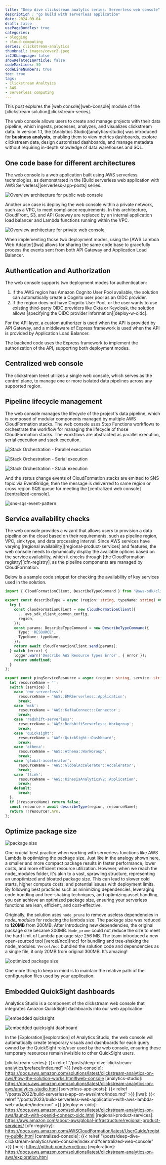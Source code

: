 ```yaml
---
title: "Deep dive clickstream analytic series: Serverless web console"
description : "go build with serverless application"
date: 2024-09-04
draft: false
usePageBundles: true
categories:
- blogging
- cloud-computing
series: clickstream-analytics
thumbnail: images/cover2.jpeg
isCJKLanguage: false
showRelatedInArticle: false
codeMaxLines: 50
codeLineNumbers: true
toc: true
tags:
- Clickstream Analtyics
- AWS
- Serverless computing
---
```


This post explores the [web console][web-console] module of the [clickstream solution][clickstream-series].

The web console allows users to create and manage projects with their data pipeline, which ingests, processes, analyzes, and visualizes clickstream data. In version 1.1, the [Analytics Studio][analytics-studio] was introduced for **business analysts**, enabling them to view metrics dashboards, explore clickstream data, design customized dashboards, and manage metadata without requiring in-depth knowledge of data warehouses and SQL.

## One code base for different architectures

The web console is a web application built using AWS serverless technologies, as demonstrated in the [Build serverless web application with AWS Serverless][serverless-app-posts] series.

![Overview architecture for public web console](./images/web-console-cloudfront-s3.png "Use CloudFront, S3 and API Gateway for hosting web console")

Another use case is deploying the web console within a private network, such as a VPC, to meet compliance requirements. In this architecture, CloudFront, S3, and API Gateway are replaced by an internal application load balancer and Lambda functions running within the VPC.

![Overview architecture for private web console](./images/web-console-alb-lambda.png "Use Application Load Balancer and Lambda for hosting web console privately")

When implementing those two deployment modes, using the [AWS Lambda Web Adapter][lwa] allows for sharing the same code base to gracefully process the events sent from both API Gateway and Application Load Balancer.

## Authentication and Authorization

The web console supports two deployment modes for authentication:

1. If the AWS region has Amazon Cognito User Pool available, the solution can automatically create a Cognito user pool as an OIDC provider.
2. If the region does not have Cognito User Pool, or the user wants to use existing third-party OIDC providers like Okta or Keycloak, the solution allows [specifying the OIDC provider information][deploy-w-oidc].

For the API layer, a custom authorizer is used when the API is provided by API Gateway, and a middleware of Express framework is used when the API is provided by Application Load Balancer.

The backend code uses the Express framework to implement the authorization of the API, supporting both deployment modes.

## Centralized web console

The clickstream tenet utilizes a single web console, which serves as the control plane, to manage one or more isolated data pipelines across any supported region.

## Pipeline lifecycle management

The web console manages the lifecycle of the project's data pipeline, which is composed of modular components managed by multiple AWS CloudFormation stacks. The web console uses Step Functions workflows to orchestrate the workflow for managing the lifecycle of those CloudFormation stacks. The workflows are abstracted as parallel execution, serial execution and stack execution.

![Stack Orchestration - Parallel execution](./images/web-console-stack-orchestration_1.png "Stack Orchestration - Parallel execution")

![Stack Orchestration - Serial execution](./images/web-console-stack-orchestration_2.png "Stack Orchestration - Serial execution")

![Stack Orchestration - Stack execution](./images/web-console-stack-orchestration_3.png "Stack Orchestration - Stack execution")

And the status change events of CloudFormation stacks are emitted to SNS topic via EventBridge, then the message is deliverred to same region or cross region SQS queue for meeting the [centralized web console][centralized-console].

![sns-sqs-event-pattern](./images/web-console-cross-region-cfn-stack-event.png "Use SQS & SNS cross-regions messages")

## Service availability checks

The web console provides a wizard that allows users to provision a data pipeline on the cloud based on their requirements, such as pipeline region, VPC, sink type, and data processing interval. Since AWS services have varying [regional availability][regional-product-services] and features, the web console needs to dynamically display the available options based on the service availability, which it checks through [the CloudFormation registry][cfn-registry], as the pipeline components are managed by CloudFormation.

Below is a sample code snippet for checking the availability of key services used in the solution.
```typescript
import { CloudFormationClient, DescribeTypeCommand } from '@aws-sdk/client-cloudformation';

export const describeType = async (region: string, typeName: string) => {
  try {
    const cloudFormationClient = new CloudFormationClient({
      ...aws_sdk_client_common_config,
      region,
    });
    const params: DescribeTypeCommand = new DescribeTypeCommand({
      Type: 'RESOURCE',
      TypeName: typeName,
    });
    return await cloudFormationClient.send(params);
  } catch (error) {
    logger.warn('Describe AWS Resource Types Error', { error });
    return undefined;
  }
};

export const pingServiceResource = async (region: string, service: string) => {
  let resourceName = '';
  switch (service) {
    case 'emr-serverless':
      resourceName = 'AWS::EMRServerless::Application';
      break;
    case 'msk':
      resourceName = 'AWS::KafkaConnect::Connector';
      break;
    case 'redshift-serverless':
      resourceName = 'AWS::RedshiftServerless::Workgroup';
      break;
    case 'quicksight':
      resourceName = 'AWS::QuickSight::Dashboard';
      break;
    case 'athena':
      resourceName = 'AWS::Athena::WorkGroup';
      break;
    case 'global-accelerator':
      resourceName = 'AWS::GlobalAccelerator::Accelerator';
      break;
    case 'flink':
      resourceName = 'AWS::KinesisAnalyticsV2::Application';
      break;
    default:
      break;
  };
  if (!resourceName) return false;
  const resource = await describeType(region, resourceName);
  return !!resource?.Arn;
};
```

## Optimize package size

![package size](./images/web-console-package-size.png "Node modules hell")

One crucial best practice when working with serverless functions like AWS Lambda is optimizing the package size. Just like in the analogy shown here, a smaller and more compact package results in faster performance, lower costs, and more efficient resource utilization. However, when we reach the node_modules folder, it's akin to a vast, sprawling structure, representing an unoptimized and bloated package size. This can lead to slower cold starts, higher compute costs, and potential issues with deployment limits.
By following best practices such as minimizing dependencies, leveraging code bundling and tree-shaking techniques, and optimizing asset handling, you can achieve an optimized package size, ensuring your serverless functions are lean, efficient, and cost-effective.

Originally, the solution uses `node_prune` to remove useless dependencies in _node_modules_ for reducing the lambda size. The package size was reduced to **120MB** from 200MB.
After introducing new dependencies, the original package size became 300MB. `Node_prune` could not reduce the size to meet the hard limit of Lambda package size 256 MB.
The team introduced a new open-sourced tool [vercel/ncc][ncc] for bundling and tree-shaking the node_modules. `Vercel/ncc` bundled the solution code and dependencies as a single file, it only 20MB from original 300MB. It’s amazing!

![optimized package size](./images/web-console-optimizing-package-size.png "Optimized package size")

One more thing to keep in mind is to maintain the relative path of the configuration files used by your application.

## Embedded QuickSight dashboards

Analytics Studio is a component of the clickstream web console that integrates Amazon QuickSight dashboards into our web application.

![embedded quicksight](./images/web-console-embedded-quicksight.png "High level architecture of embedded QuickSight in web console")

![embedded quicksight dashboard](./images/web-console-embedded-dashbaord.png "Embedded QuickSight dashboard")

In the [Exploration][exploration] of Analytics Studio, the web console will automatically create temporary visuals and dashboards for each query owned by the QuickSight role/user used by the web console, ensuring these temporary resources remain invisible to other QuickSight users.

[clickstream-series]: {{< relref "/posts/deep-dive-clickstream-analytics/preface/index.md" >}}
[web-console]: https://docs.aws.amazon.com/solutions/latest/clickstream-analytics-on-aws/how-the-solution-works.html#web-console
[analytics-studio]: https://docs.aws.amazon.com/solutions/latest/clickstream-analytics-on-aws/analytics-studio.html
[serverless-app-posts]: {{< relref "/posts/2022/build-serverless-app-on-aws/intro/index.md" >}}
[lwa]: {{< relref "/posts/2023/build-serverless-web-application-with-aws-lambda-web-adapter/index.md" >}}
[deploy-w-oidc]: https://docs.aws.amazon.com/solutions/latest/clickstream-analytics-on-aws/launch-with-openid-connect-oidc.html
[regional-product-services]: https://aws.amazon.com/about-aws/global-infrastructure/regional-product-services/
[cfn-registry]: https://docs.aws.amazon.com/AWSCloudFormation/latest/UserGuide/registry-public.html
[centralized-console]: {{< relref "/posts/deep-dive-clickstream-analytics/web-console/index.md#centralized-web-console" >}}
[ncc]: https://github.com/vercel/ncc
[exploration]: https://docs.aws.amazon.com/solutions/latest/clickstream-analytics-on-aws/exploration.html
